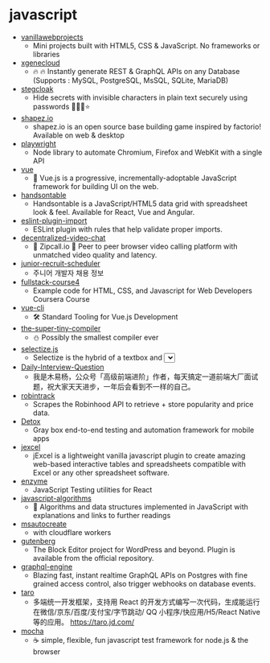 # javascript
- [vanillawebprojects](https://github.com/bradtraversy/vanillawebprojects)
  - Mini projects built with HTML5, CSS & JavaScript. No frameworks or libraries
- [xgenecloud](https://github.com/xgenecloud/xgenecloud)
  - 🔥 🔥 Instantly generate REST & GraphQL APIs on any Database (Supports : MySQL, PostgreSQL, MsSQL, SQLite, MariaDB)
- [stegcloak](https://github.com/KuroLabs/stegcloak)
  - Hide secrets with invisible characters in plain text securely using passwords 🧙🏻‍♂️⭐
- [shapez.io](https://github.com/tobspr/shapez.io)
  - shapez.io is an open source base building game inspired by factorio! Available on web & desktop
- [playwright](https://github.com/microsoft/playwright)
  - Node library to automate Chromium, Firefox and WebKit with a single API
- [vue](https://github.com/vuejs/vue)
  - 🖖 Vue.js is a progressive, incrementally-adoptable JavaScript framework for building UI on the web.
- [handsontable](https://github.com/handsontable/handsontable)
  - Handsontable is a JavaScript/HTML5 data grid with spreadsheet look & feel. Available for React, Vue and Angular.
- [eslint-plugin-import](https://github.com/benmosher/eslint-plugin-import)
  - ESLint plugin with rules that help validate proper imports.
- [decentralized-video-chat](https://github.com/ianramzy/decentralized-video-chat)
  - 🚀 Zipcall.io 🚀 Peer to peer browser video calling platform with unmatched video quality and latency.
- [junior-recruit-scheduler](https://github.com/jojoldu/junior-recruit-scheduler)
  - 주니어 개발자 채용 정보
- [fullstack-course4](https://github.com/jhu-ep-coursera/fullstack-course4)
  - Example code for HTML, CSS, and Javascript for Web Developers Coursera Course
- [vue-cli](https://github.com/vuejs/vue-cli)
  - 🛠️ Standard Tooling for Vue.js Development
- [the-super-tiny-compiler](https://github.com/jamiebuilds/the-super-tiny-compiler)
  - ⛄ Possibly the smallest compiler ever
- [selectize.js](https://github.com/selectize/selectize.js)
  - Selectize is the hybrid of a textbox and <select> box. It's jQuery based and it has autocomplete and native-feeling keyboard navigation; useful for tagging, contact lists, etc.
- [Daily-Interview-Question](https://github.com/Advanced-Frontend/Daily-Interview-Question)
  - 我是木易杨，公众号「高级前端进阶」作者，每天搞定一道前端大厂面试题，祝大家天天进步，一年后会看到不一样的自己。
- [robintrack](https://github.com/Ameobea/robintrack)
  - Scrapes the Robinhood API to retrieve + store popularity and price data.
- [Detox](https://github.com/wix/Detox)
  - Gray box end-to-end testing and automation framework for mobile apps
- [jexcel](https://github.com/paulhodel/jexcel)
  - jExcel is a lightweight vanilla javascript plugin to create amazing web-based interactive tables and spreadsheets compatible with Excel or any other spreadsheet software.
- [enzyme](https://github.com/enzymejs/enzyme)
  - JavaScript Testing utilities for React
- [javascript-algorithms](https://github.com/trekhleb/javascript-algorithms)
  - 📝 Algorithms and data structures implemented in JavaScript with explanations and links to further readings
- [msautocreate](https://github.com/zayabighead/msautocreate)
  - with cloudflare workers
- [gutenberg](https://github.com/WordPress/gutenberg)
  - The Block Editor project for WordPress and beyond. Plugin is available from the official repository.
- [graphql-engine](https://github.com/hasura/graphql-engine)
  - Blazing fast, instant realtime GraphQL APIs on Postgres with fine grained access control, also trigger webhooks on database events.
- [taro](https://github.com/NervJS/taro)
  - 多端统一开发框架，支持用 React 的开发方式编写一次代码，生成能运行在微信/京东/百度/支付宝/字节跳动/ QQ 小程序/快应用/H5/React Native 等的应用。 https://taro.jd.com/
- [mocha](https://github.com/mochajs/mocha)
  - ☕️ simple, flexible, fun javascript test framework for node.js & the browser
